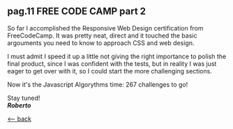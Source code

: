 ## pag.11 FREE CODE CAMP part 2

So far I accomplished the Responsive Web Design certification from FreeCodeCamp. It was pretty neat, direct and it touched the basic argouments you need to know to approach CSS and web design.

I must admit I speed it up a little not giving the right importance to polish the final product, since I was confident with the tests, but in reality I was just eager to get over with it, so I could start the more challenging sections.

Now it's the Javascript Algorythms time: 267 challenges to go!

Stay tuned!  
**_Roberto_**

[<-- back](http://localhost:3000/posts)
